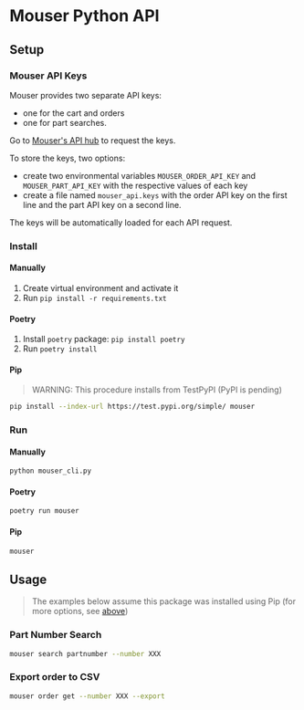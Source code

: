 # Mouser Python API

## Setup
### Mouser API Keys

Mouser provides two separate API keys:
* one for the cart and orders
* one for part searches.

Go to [Mouser's API hub](https://www.mouser.com/api-hub/) to request the keys.

To store the keys, two options:
* create two environmental variables `MOUSER_ORDER_API_KEY` and `MOUSER_PART_API_KEY` with the respective values of each key
* create a file named `mouser_api.keys` with the order API key on the first line and the part API key on a second line.

The keys will be automatically loaded for each API request.

### Install

#### Manually

1. Create virtual environment and activate it
2. Run `pip install -r requirements.txt`

#### Poetry

1. Install `poetry` package: `pip install poetry`
2. Run `poetry install`

#### Pip

> WARNING: This procedure installs from TestPyPI (PyPI is pending)

``` bash
pip install --index-url https://test.pypi.org/simple/ mouser
```

### Run

#### Manually

```bash
python mouser_cli.py
```

#### Poetry

```bash
poetry run mouser
```

#### Pip

```bash
mouser
```

## Usage

> The examples below assume this package was installed using Pip (for more options, see [above](#run))

### Part Number Search
```bash
mouser search partnumber --number XXX
```

### Export order to CSV
``` bash
mouser order get --number XXX --export
```

